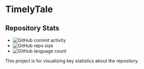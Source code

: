 # TimelyTale

## Repository Stats

- ![GitHub commit activity](https://img.shields.io/github/commit-activity/m/GWANGBIN/timelytale)
- ![GitHub repo size](https://img.shields.io/github/repo-size/GWANGBIN/timelytale)
- ![GitHub language count](https://img.shields.io/github/languages/count/GWANGBIN/timelytale)

This project is for visualizing key statistics about the repository.
